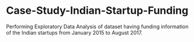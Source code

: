 # Case-Study-Indian-Startup-Funding
Performing Exploratory Data Analysis of dataset having funding information of the Indian startups from January 2015 to August 2017.
